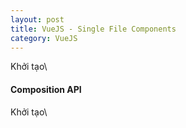 ```yaml
---
layout: post
title: VueJS - Single File Components
category: VueJS
---
```


<i class="fa fa-asterisk text--green" aria-hidden="true"></i> Khởi tạo\

#### Composition API

<i class="fa fa-asterisk text--green" aria-hidden="true"></i> Khởi tạo\



